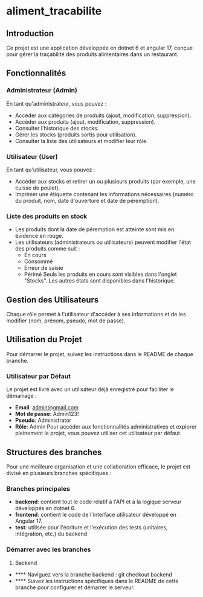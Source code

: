 # aliment_tracabilite

## Introduction
Ce projet est une application développée en dotnet 6 et angular 17, conçue pour gérer la traçabilité des produits alimentaires dans un restaurant.

## Fonctionnalités

### Administrateur (Admin)
En tant qu'administrateur, vous pouvez :
- Accéder aux catégories de produits (ajout, modification, suppression).
- Accéder aux produits (ajout, modification, suppression).
- Consulter l'historique des stocks.
- Gérer les stocks (produits sortis pour utilisation).
- Consulter la liste des utilisateurs et modifier leur rôle.

### Utilisateur (User)
En tant qu'utilisateur, vous pouvez :
- Accéder aux stocks et retirer un ou plusieurs produits (par exemple, une cuisse de poulet).
- Imprimer une étiquette contenant les informations nécessaires (numéro du produit, nom, date d'ouverture et date de péremption).

### Liste des produits en stock
- Les produits dont la date de péremption est atteinte sont mis en évidence en rouge.
- Les utilisateurs (administrateurs ou utilisateurs) peuvent modifier l'état des produits comme suit :
    - En cours
    - Consommé
    - Erreur de saisie
    - Périmé
Seuls les produits en cours sont visibles dans l'onglet "Stocks". Les autres états sont disponibles dans l'historique.

## Gestion des Utilisateurs
Chaque rôle permet à l'utilisateur d'accéder à ses informations et de les modifier (nom, prénom, pseudo, mot de passe).

## Utilisation du Projet
Pour démarrer le projet, suivez les instructions dans le README de chaque branche.

### Utilisateur par Défaut
Le projet est livré avec un utilisateur déjà enregistré pour faciliter le démarrage :
- **Email**: admin@gmail.com
- **Mot de passe**: Admin123!
- **Pseudo**: Administrator
- **Rôle**: Admin
Pour accéder aux fonctionnalités administratives et explorer pleinement le projet, vous pouvez utiliser cet utilisateur par défaut.

## Structures des branches
Pour une meilleure organisation et une collaboration efficace, le projet est divisé en plusieurs branches spécifiques :

### Branches principales
- **backend**: contient tout le code relatif à l'API et à la logique serveur développés en dotnet 6.
- **frontend**: contient le code de l'interface utilisateur développé en Angular 17.
- **test**: utilisée pour l'écriture et l'exécution des tests (unitaires, intégration, etc.) du backend

### Démarrer avec les branches
1. Backend
- **** Naviguez vers la branche backend : git checkout backend
- **** Suivez les instructions spécifiques dans le README de cette branche pour configurer et démarrer le serveur.

